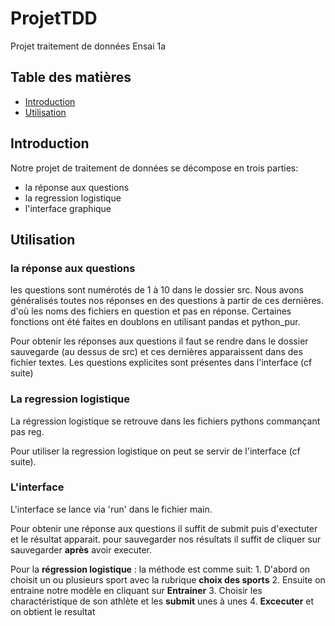 # ProjetTDD

Projet traitement de données Ensai 1a

## Table des matières

- [Introduction](#introduction)
- [Utilisation](#utilisation)

## Introduction

Notre projet de traitement de données se décompose en trois parties:

- la réponse aux questions
- la regression logistique
- l'interface graphique

## Utilisation

### la réponse aux questions

les questions sont numérotés de 1 à 10 dans le dossier src. Nous avons généralisés
toutes nos réponses en des questions à partir de ces dernières. d'où les noms des
fichiers en question et pas en réponse.
Certaines fonctions ont été faites en doublons en utilisant pandas et python_pur.

Pour obtenir les réponses aux questions il faut se rendre dans le dossier sauvegarde
(au dessus de src) et ces dernières apparaissent dans des fichier textes.
Les questions explicites sont présentes dans l'interface (cf suite)

### La regression logistique

La régression logistique se retrouve dans les fichiers pythons commançant pas reg.

Pour utiliser la regression logistique on peut se servir de l'interface (cf suite).

### L'interface

L'interface se lance via 'run' dans le fichier main.

Pour obtenir une réponse aux questions il suffit de submit puis d'exectuter et le
résultat apparait.
pour sauvegarder nos résultats il suffit de cliquer sur sauvegarder  **après**
avoir executer.

Pour la **régression logistique** : la méthode est comme suit:
    1. D'abord on choisit un ou plusieurs sport avec la rubrique **choix des sports**
    2. Ensuite on entraine notre modèle en cliquant sur **Entrainer**
    3. Choisir les charactéristique de son athlète et les **submit** unes à unes
    4. **Excecuter** et on obtient le resultat
